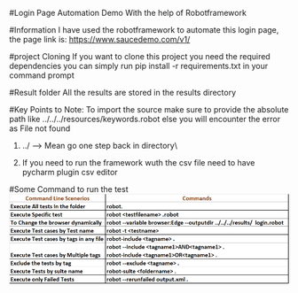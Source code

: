 #Login Page Automation Demo With the help of Robotframework


#Information
I have used the robotframework to automate this login page,
the page link is: https://www.saucedemo.com/v1/


#project Cloning
If you want to clone this project you need the required dependencies 
you can simply run pip install -r requirements.txt in your command prompt


#Result folder
All the results are stored in the results directory


#Key Points to Note: To import the source make sure to provide the absolute path like
../../../resources/keywords.robot else you will encounter the error as File not found
  1. ../ --> Mean go one step back in directory\

  2. If you need to run the framework wuth the csv file need to have pycharm plugin
     csv editor

#Some Command to run the test
![img.png](img.png)